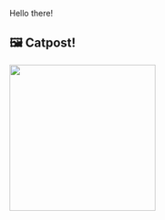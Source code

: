 Hello there!



## 🖼️ Catpost!

<sub>
    <img src="https://cdn2.thecatapi.com/images/3ls.jpg" height="256">
</sub>

